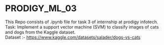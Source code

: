 # PRODIGY_ML_03
This Repo consists of .ipynb file for task 3 of internship at prodigy infotech.<br />
Task: Implement a support vector machine (SVM) to classify images of cats and dogs from the Kaggle dataset.</br>
Dataset :- https://www.kaggle.com/datasets/salader/dogs-vs-cats
